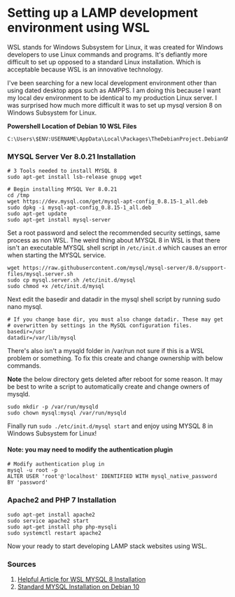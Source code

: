 # Setting up a LAMP development environment using WSL
WSL stands for Windows Subsystem for Linux, it was created for Windows developers to use Linux commands and programs. It's defiantly more difficult to set up opposed to a standard Linux installation. Which is acceptable because WSL is an innovative technology.

I've been searching for a new local development environment other than using dated desktop apps such as AMPPS. I am doing this because I want my local dev environment to be identical to my production Linux server. I was surprised how much more difficult it was to set up mysql version 8 on Windows Subsystem for Linux.

**Powershell Location of Debian 10 WSL Files**
```
C:\Users\$ENV:USERNAME\AppData\Local\Packages\TheDebianProject.DebianGNULinux_76v4gfsz19hv4\LocalState\rootfs\var\www\html
```

### MYSQL Server Ver 8.0.21 Installation

```
# 3 Tools needed to install MYSQL 8
sudo apt-get install lsb-release gnupg wget
```

```
# Begin installing MYSQL Ver 8.0.21
cd /tmp
wget https://dev.mysql.com/get/mysql-apt-config_0.8.15-1_all.deb
sudo dpkg -i mysql-apt-config_0.8.15-1_all.deb
sudo apt-get update
sudo apt-get install mysql-server
```

Set a root password and select the recommended security settings, same process as non WSL. The weird thing about MYSQL 8 in WSL is that there isn't an executable MYSQL shell script in `/etc/init.d` which causes an error when starting the MYSQL service.

```
wget https://raw.githubusercontent.com/mysql/mysql-server/8.0/support-files/mysql.server.sh
sudo cp mysql.server.sh /etc/init.d/mysql
sudo chmod +x /etc/init.d/mysql
```

Next edit the basedir and datadir in the mysql shell script by running sudo nano mysql.

```
# If you change base dir, you must also change datadir. These may get
# overwritten by settings in the MySQL configuration files.
basedir=/usr
datadir=/var/lib/mysql
```

There's also isn't a mysqld folder in /var/run not sure if this is a WSL problem or something. To fix this create and change ownership with below commands.

**Note** the below directory gets deleted after reboot for some reason. It may be best to write a script to automatically create and change owners of mysqld.

```
sudo mkdir -p /var/run/mysqld
sudo chown mysql:mysql /var/run/mysqld
```


Finally run `sudo ./etc/init.d/mysql start` and enjoy using MYSQL 8 in Windows Subsystem for Linux!

#### Note: you may need to modify the authentication plugin
```
# Modify authentication plug in
mysql -u root -p
ALTER USER 'root'@'localhost' IDENTIFIED WITH mysql_native_password
BY 'password'
```

### Apache2 and PHP 7 Installation
```
sudo apt-get install apache2
sudo service apache2 start
sudo apt-get install php php-mysqli
sudo systemctl restart apache2
```
Now your ready to start developing LAMP stack websites using WSL.

### Sources
1. [Helpful Article for WSL MYSQL 8 Installation](https://www.58bits.com/blog/2020/05/03/installing-mysql-80-under-wsl-2-and-ubuntu)
2. [Standard MYSQL Installation on Debian 10](https://www.tecmint.com/install-mysql-on-debian-10/)